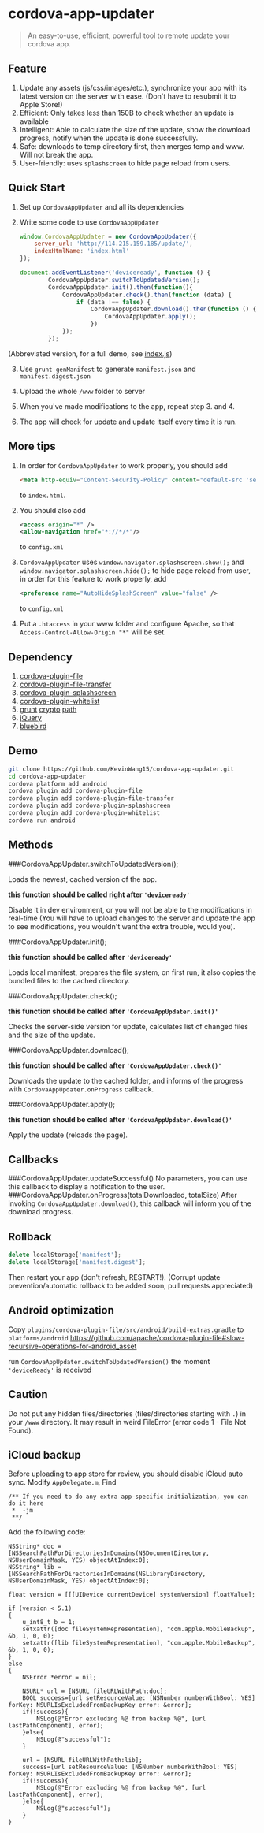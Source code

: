 cordova-app-updater
==========
> An easy-to-use, efficient, powerful tool to remote update your cordova app.

## Feature

1. Update any assets (js/css/images/etc.), synchronize your app with its latest version on the server with ease. (Don't have to resubmit it to Apple Store!)
2. Efficient: Only takes less than 150B to check whether an update is available
3. Intelligent: Able to calculate the size of the update, show the download progress, notify when the update is done successfully.
4. Safe: downloads to temp directory first, then merges temp and www. Will not break the app.
5. User-friendly: uses `splashscreen` to hide page reload from users.

## Quick Start

1. Set up `CordovaAppUpdater` and all its dependencies

2. Write some code to use `CordovaAppUpdater` 
	```javascript
	window.CordovaAppUpdater = new CordovaAppUpdater({
		server_url: 'http://114.215.159.185/update/',
		indexHtmlName: 'index.html'
	});
	
	document.addEventListener('deviceready', function () {
			CordovaAppUpdater.switchToUpdatedVersion();
			CordovaAppUpdater.init().then(function(){
				CordovaAppUpdater.check().then(function (data) {
					if (data !== false) {
						CordovaAppUpdater.download().then(function () {
							CordovaAppUpdater.apply();
						})
				});
			});
	```
(Abbreviated version, for a full demo, see [index.js](https://github.com/KevinWang15/cordova-app-updater/blob/master/www/js/index.js))

3. Use `grunt genManifest` to generate `manifest.json` and `manifest.digest.json`

4. Upload the whole `/www` folder to server

5. When you've made modifications to the app, repeat step 3. and 4.

6. The app will check for update and update itself every time it is run.

## More tips

1. In order for `CordovaAppUpdater` to work properly, you should add
	```html
	<meta http-equiv="Content-Security-Policy" content="default-src 'self' 'unsafe-inline' 'unsafe-eval' http: https: data: blob: filesystem: cdvfile: file: gap:;">
	```
	to `index.html`.

2. You should also add 
	```xml
	<access origin="*" />
	<allow-navigation href="*://*/*"/>
	```
	to `config.xml`

3. `CordovaAppUpdater` uses `window.navigator.splashscreen.show();` and  `window.navigator.splashscreen.hide();` to hide page reload from user, in order for this feature to work properly, add
	```xml
	<preference name="AutoHideSplashScreen" value="false" />
	```
	to `config.xml`

4. Put a `.htaccess` in your www folder and configure Apache, so that `Access-Control-Allow-Origin "*"` will be set.

## Dependency

1. [cordova-plugin-file](https://github.com/apache/cordova-plugin-file)
2. [cordova-plugin-file-transfer](https://github.com/apache/cordova-plugin-file-transfer)
3. [cordova-plugin-splashscreen](https://github.com/apache/cordova-plugin-splashscreen)
4. [cordova-plugin-whitelist](https://github.com/apache/cordova-plugin-whitelist)
5. [grunt](https://www.npmjs.com/package/grunt) [crypto](https://www.npmjs.com/package/crypto) [path](https://www.npmjs.com/package/path)
6. [jQuery](https://github.com/jquery/jquery)
7. [bluebird](https://github.com/petkaantonov/bluebird)

## Demo

```bash
git clone https://github.com/KevinWang15/cordova-app-updater.git
cd cordova-app-updater
cordova platform add android
cordova plugin add cordova-plugin-file
cordova plugin add cordova-plugin-file-transfer
cordova plugin add cordova-plugin-splashscreen
cordova plugin add cordova-plugin-whitelist
cordova run android
```

## Methods

###CordovaAppUpdater.switchToUpdatedVersion();

Loads the newest, cached version of the app.

**this function should be called right after `'deviceready'`**

Disable it in dev environment, or you will not be able to the modifications in real-time (You will have to upload changes to the server and update the app to see modifications, you wouldn't want the extra trouble, would you).

###CordovaAppUpdater.init();

**this function should be called after `'deviceready'`**

Loads local manifest, prepares the file system, on first run, it also copies the bundled files to the cached directory.


###CordovaAppUpdater.check();

**this function should be called after `'CordovaAppUpdater.init()'`**

Checks the server-side version for update, calculates list of changed files and the size of the update.


###CordovaAppUpdater.download();

**this function should be called after `'CordovaAppUpdater.check()'`**

Downloads the update to the cached folder, and informs of the progress with `CordovaAppUpdater.onProgress` callback.


###CordovaAppUpdater.apply();

**this function should be called after `'CordovaAppUpdater.download()'`**

Apply the update (reloads the page).

## Callbacks

###CordovaAppUpdater.updateSuccessful()
No parameters, you can use this callback to display a notification to the user.
###CordovaAppUpdater.onProgress(totalDownloaded, totalSize)
After invoking `CordovaAppUpdater.download()`, this callback will inform you of the download progress.

## Rollback

```javascript
delete localStorage['manifest'];
delete localStorage['manifest.digest'];
```

Then restart your app (don't refresh, RESTART!).
(Corrupt update prevention/automatic rollback to be added soon, pull requests appreciated)

## Android optimization

Copy `plugins/cordova-plugin-file/src/android/build-extras.gradle` to `platforms/android`
https://github.com/apache/cordova-plugin-file#slow-recursive-operations-for-android_asset

run `CordovaAppUpdater.switchToUpdatedVersion()` the moment `'deviceReady'` is received

## Caution
Do not put any hidden files/directories (files/directories starting with ```.```) in your ```/www``` directory. It may result in weird FileError (error code 1 - File Not Found).

## iCloud backup
Before uploading to app store for review, you should disable iCloud auto sync.
Modify ```AppDelegate.m```, Find 

	/** If you need to do any extra app-specific initialization, you can do it here
     *  -jm
     **/
     
Add the following code:

	
    NSString* doc = [NSSearchPathForDirectoriesInDomains(NSDocumentDirectory, NSUserDomainMask, YES) objectAtIndex:0];
    NSString* lib = [NSSearchPathForDirectoriesInDomains(NSLibraryDirectory, NSUserDomainMask, YES) objectAtIndex:0];
    
    float version = [[[UIDevice currentDevice] systemVersion] floatValue];
    
    if (version < 5.1)
    {
        u_int8_t b = 1;
        setxattr([doc fileSystemRepresentation], "com.apple.MobileBackup", &b, 1, 0, 0);
        setxattr([lib fileSystemRepresentation], "com.apple.MobileBackup", &b, 1, 0, 0);
    }
    else
    {
        NSError *error = nil;
        
        NSURL* url = [NSURL fileURLWithPath:doc];
        BOOL success=[url setResourceValue: [NSNumber numberWithBool: YES] forKey: NSURLIsExcludedFromBackupKey error: &error];
        if(!success){
            NSLog(@"Error excluding %@ from backup %@", [url lastPathComponent], error);
        }else{
            NSLog(@"successful");
        }
        
        url = [NSURL fileURLWithPath:lib];
        success=[url setResourceValue: [NSNumber numberWithBool: YES] forKey: NSURLIsExcludedFromBackupKey error: &error];
        if(!success){
            NSLog(@"Error excluding %@ from backup %@", [url lastPathComponent], error);
        }else{
            NSLog(@"successful");
        }
    }
    
